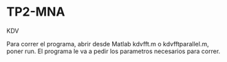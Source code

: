 # TP2-MNA
KDV

Para correr el programa, abrir desde Matlab kdvfft.m o kdvfftparallel.m, poner run.
El programa le va a pedir los parametros necesarios para correr.
